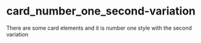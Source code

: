 # card_number_one_second-variation
There are some card elements and it is number one style with the second variation
